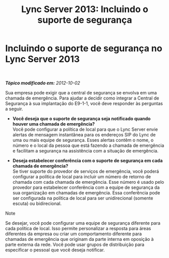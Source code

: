 ﻿---
title: 'Lync Server 2013: Incluindo o suporte de segurança'
TOCTitle: Incluindo o suporte de segurança
ms:assetid: 4b1d9125-7488-419b-85dd-a8dd3ab5add3
ms:mtpsurl: https://technet.microsoft.com/pt-br/library/Gg398299(v=OCS.15)
ms:contentKeyID: 49306631
ms.date: 05/19/2016
mtps_version: v=OCS.15
ms.translationtype: HT
---

# Incluindo o suporte de segurança no Lync Server 2013

 

_**Tópico modificado em:** 2012-10-02_

Sua empresa pode exigir que a central de segurança se envolva em uma chamada de emergência. Para ajudar a decidir como integrar a Central de Segurança à sua implantação do E9-1-1, você deve responder às perguntas a seguir.

  - **Você deseja que o suporte de segurança seja notificado quando houver uma chamada de emergência?**  
    Você pode configurar a política de local para que o Lync Server envie alertas de mensagem instantânea para os endereços SIP do Lync de uma ou mais equipe de segurança. Esses alertas contêm o nome, o número e o local da pessoa que está fazendo a chamada de emergência e facilitam a segurança na assistência com a situação de emergência.

<!-- end list -->

  - **Deseja estabelecer conferência com o suporte de segurança em cada chamada de emergência?**  
    Se tiver suporte do provedor de serviços de emergência, você poderá configurar a política de local para incluir um número de retorno de chamada com cada chamada de emergência. Esse número é usado pelo provedor para estabelecer conferência com a equipe de segurança da sua organização em chamadas de emergência. Essa conferência pode ser configurada na política de local para ser unidirecional (somente escuta) ou bidirecional.

> [!note]  
> Se desejar, você pode configurar uma equipe de segurança diferente para cada política de local. Isso permite personalizar a resposta para áreas diferentes da empresa ou criar um comportamento diferente para chamadas de emergência que originam da parte interna em oposição à parte externa da rede. Você pode usar grupos de distribuição para especificar o pessoal que você deseja notificar.

